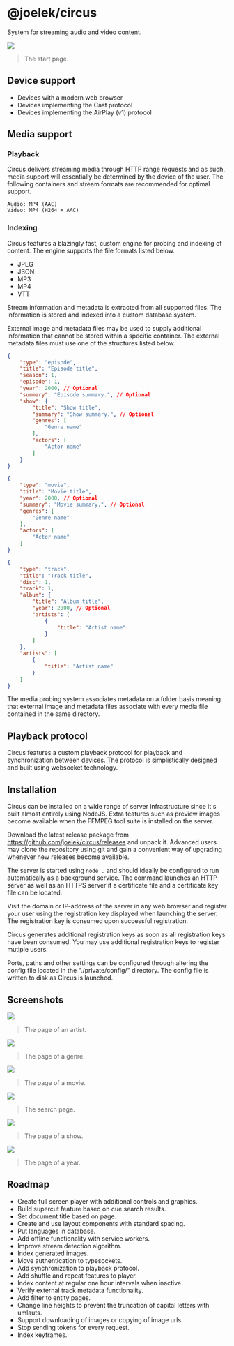# @joelek/circus

System for streaming audio and video content.

![](./public/images/start.png)

> The start page.

## Device support

* Devices with a modern web browser
* Devices implementing the Cast protocol
* Devices implementing the AirPlay (v1) protocol

## Media support

### Playback

Circus delivers streaming media through HTTP range requests and as such, media support will essentially be determined by the device of the user. The following containers and stream formats are recommended for optimal support.

```
Audio: MP4 (AAC)
Video: MP4 (H264 + AAC)
```

### Indexing

Circus features a blazingly fast, custom engine for probing and indexing of content. The engine supports the file formats listed below.

* JPEG
* JSON
* MP3
* MP4
* VTT

Stream information and metadata is extracted from all supported files. The information is stored and indexed into a custom database system.

External image and metadata files may be used to supply additional information that cannot be stored within a specific container. The external metadata files must use one of the structures listed below.

```json
{
	"type": "episode",
	"title": "Episode title",
	"season": 1,
	"episode": 1,
	"year": 2000, // Optional
	"summary": "Episode summary.", // Optional
	"show": {
		"title": "Show title",
		"summary": "Show summary.", // Optional
		"genres": [
			"Genre name"
		],
		"actors": [
			"Actor name"
		]
	}
}
```

```json
{
	"type": "movie",
	"title": "Movie title",
	"year": 2000, // Optional
	"summary": "Movie summary.", // Optional
	"genres": [
		"Genre name"
	],
	"actors": [
		"Actor name"
	]
}
```

```json
{
	"type": "track",
	"title": "Track title",
	"disc": 1,
	"track": 1,
	"album": {
		"title": "Album title",
		"year": 2000, // Optional
		"artists": [
			{
				"title": "Artist name"
			}
		]
	},
	"artists": [
		{
			"title": "Artist name"
		}
	]
}
```

The media probing system associates metadata on a folder basis meaning that external image and metadata files associate with every media file contained in the same directory.

## Playback protocol

Circus features a custom playback protocol for playback and synchronization between devices. The protocol is simplistically designed and built using websocket technology.

## Installation

Circus can be installed on a wide range of server infrastructure since it's built almost entirely using NodeJS. Extra features such as preview images become available when the FFMPEG tool suite is installed on the server.

Download the latest release package from https://github.com/joelek/circus/releases and unpack it. Advanced users may clone the repository using git and gain a convenient way of upgrading whenever new releases become available.

The server is started using `node .` and should ideally be configured to run automatically as a background service. The command launches an HTTP server as well as an HTTPS server if a certificate file and a certificate key file can be located.

Visit the domain or IP-address of the server in any web browser and register your user using the registration key displayed when launching the server. The registration key is consumed upon successful registration.

Circus generates additional registration keys as soon as all registration keys have been consumed. You may use additional registration keys to register mutiple users.

Ports, paths and other settings can be configured through altering the config file located in the "./private/config/" directory. The config file is written to disk as Circus is launched.

## Screenshots

![](./public/images/artist.png)

> The page of an artist.

![](./public/images/genre.png)

> The page of a genre.

![](./public/images/movie.png)

> The page of a movie.

![](./public/images/search.png)

> The search page.

![](./public/images/show.png)

> The page of a show.

![](./public/images/year.png)

> The page of a year.

## Roadmap

* Create full screen player with additional controls and graphics.
* Build supercut feature based on cue search results.
* Set document title based on page.
* Create and use layout components with standard spacing.
* Put languages in database.
* Add offline functionality with service workers.
* Improve stream detection algorithm.
* Index generated images.
* Move authentication to typesockets.
* Add synchronization to playback protocol.
* Add shuffle and repeat features to player.
* Index content at regular one hour intervals when inactive.
* Verify external track metadata functionality.
* Add filter to entity pages.
* Change line heights to prevent the truncation of capital letters with umlauts.
* Support downloading of images or copying of image urls.
* Stop sending tokens for every request.
* Index keyframes.
